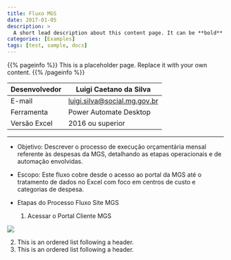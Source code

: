 ```yaml
---
title: Fluxo MGS
date: 2017-01-05
description: >
  A short lead description about this content page. It can be **bold** or _italic_ and can be split over multiple paragraphs.
categories: [Examples]
tags: [test, sample, docs]
---
```


{{% pageinfo %}}
This is a placeholder page. Replace it with your own content.
{{% /pageinfo %}}

| Desenvolvedor     | Luigi Caetano da Silva         |
|-----------|-----------------|
| E-mail   | luigi.silva@social.mg.gov.br    |
| Ferramenta   | Power Automate Desktop   |
| Versão Excel  |    2016 ou superior|
  ----------------
* Objetivo: 
Descrever o processo de execução orçamentária mensal referente às despesas da MGS, detalhando as etapas operacionais e de automação envolvidas. 
* Escopo:
Este fluxo cobre desde o acesso ao portal da MGS até o tratamento de dados no Excel com foco em centros de custo e categorias de despesa. 

* Etapas do Processo Fluxo Site MGS  
  1. Acessar o Portal Cliente MGS

![](https://cecad365.sharepoint.com/sites/AssessoriadePlanejamentoModernizaoeDados-SEDESE/_layouts/15/embed.aspx?UniqueId=6b857bfc-25fa-4b37-86e9-cd1986d6f6c1)

2. This is an ordered list following a header.
3. This is an ordered list following a header.
